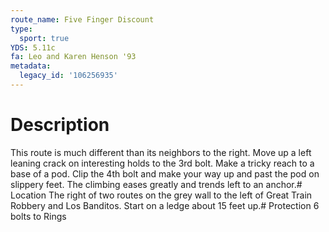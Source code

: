 ```yaml
---
route_name: Five Finger Discount
type:
  sport: true
YDS: 5.11c
fa: Leo and Karen Henson '93
metadata:
  legacy_id: '106256935'
---
```

# Description
This route is much different than its neighbors to the right. Move up a left leaning crack on interesting holds to the 3rd bolt. Make a tricky reach to a base of a pod. Clip the 4th bolt and make your way up and past the pod on slippery feet. The climbing eases greatly and trends left to an anchor.# Location
The right of two routes on the grey wall to the left of Great Train Robbery and Los Banditos. Start on a ledge about 15 feet up.# Protection
6 bolts to Rings